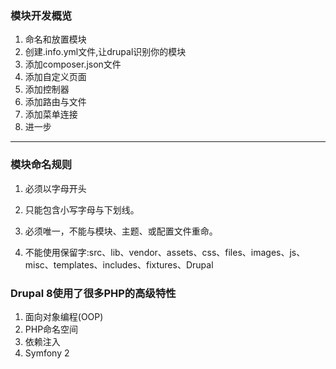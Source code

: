 ### 模块开发概览

1. 命名和放置模块
2. 创建.info.yml文件,让drupal识别你的模块
3. 添加composer.json文件
4. 添加自定义页面
5. 添加控制器
6. 添加路由与文件
7. 添加菜单连接
8. 进一步

---

### 模块命名规则

1. 必须以字母开头

2. 只能包含小写字母与下划线。

3. 必须唯一，不能与模块、主题、或配置文件重命。

4. 不能使用保留字:src、lib、vendor、assets、css、files、images、js、misc、templates、includes、fixtures、Drupal

### Drupal 8使用了很多PHP的高级特性

1. 面向对象编程\(OOP\)
2. PHP命名空间
3. 依赖注入
4. Symfony 2



